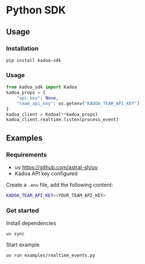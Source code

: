 # Python SDK

## Usage

### Installation

`pip install kadoa-sdk`

### Usage

```python
from kadoa_sdk import Kadoa
kadoa_props = {
    "api_key": None,
    "team_api_key": os.getenv("KADOA_TEAM_API_KEY")
}
kadoa_client = Kadoa(**kadoa_props)
kadoa_client.realtime.listen(process_event)
```

## Examples

### Requirements

- uv https://github.com/astral-sh/uv
- Kadoa API key configured


Create a `.env` file, add the following content:

```bash
KADOA_TEAM_API_KEY=<YOUR_TEAM_API_KEY>
```

### Get started

Install dependencies

`uv sync`

Start example

`uv run examples/realtime_events.py`
